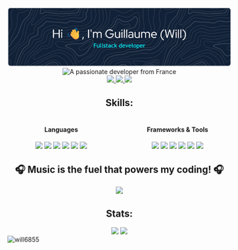 <!-- HEADER -->
<div align="center"> 
  <img src="github-header-image.png">
  <img src="https://readme-typing-svg.demolab.com?font=Fira+Code&pause=1000&center=true&vCenter=true&repeat=false&width=500&lines=%E2%9C%A8+A+passionate+developer+from+France+%E2%9C%A8" alt="A passionate developer from France" />
  <br>
  <!-- LINKEDIN -->
  <a href="https://linkedin.com/in/piard-guillaume" target="_blank">
    <img src="https://ziadoua.github.io/m3-Markdown-Badges/badges/LinkedIn/linkedin1.svg"/>
  </a>
  <!-- MAIL -->
  <a href="mailto:gpiard27@gmail.com" target="_blank">
    <img src="https://ziadoua.github.io/m3-Markdown-Badges/badges/Mail/mail1.svg"/>
  </a>
  <!-- PORTFOLIO -->
  <a href="https://guillaume-piard.fr/" target="_blank">
    <img src="https://ziadoua.github.io/m3-Markdown-Badges/badges/MyPortfolio/myportfolio1.svg"/>
  </a>
</div>

<!--<div align="center"> 
  <p>👨‍💻 All you need to know about me -> <a href="https://guillaume-piard.fr/">https://guillaume-piard.fr/</a></p>
</div>-->

<h2 align="center">Skills: </h2>
<div align="center" style="margin-top: 20px;">
    <div style="display: flex; justify-content: center; flex-wrap: wrap; gap: 20px;">
        <div style="flex: 1; min-width: 200px; text-align: center;">
            <h4>Languages</h4>
            <img height="20" src="https://ziadoua.github.io/m3-Markdown-Badges/badges/HTML/html2.svg"/>
            <img height="20" src="https://ziadoua.github.io/m3-Markdown-Badges/badges/CSS/css2.svg"/>
            <img height="20" src="https://ziadoua.github.io/m3-Markdown-Badges/badges/Javascript/javascript2.svg"/>
            <img height="20" src="https://ziadoua.github.io/m3-Markdown-Badges/badges/PHP/php2.svg"/>
            <img height="20" src="https://ziadoua.github.io/m3-Markdown-Badges/badges/Python/python2.svg"/>
            <img height="20" src="https://ziadoua.github.io/m3-Markdown-Badges/badges/Java/java2.svg"/>
        </div>
        <div style="flex: 1; min-width: 200px; text-align: center;">
            <h4>Frameworks & Tools</h4>
            <img height="20" src="https://ziadoua.github.io/m3-Markdown-Badges/badges/Symfony/symfony2.svg"/>
            <img height="20" src="https://ziadoua.github.io/m3-Markdown-Badges/badges/Flask/flask2.svg"/>
            <!--<img height="20" src="https://ziadoua.github.io/m3-Markdown-Badges/badges/NextJS/nextjs2.svg"/>-->
            <img height="20" src="https://ziadoua.github.io/m3-Markdown-Badges/badges/Bootstrap/bootstrap2.svg"/>
            <img height="20" src="https://ziadoua.github.io/m3-Markdown-Badges/badges/MySQL/mysql2.svg"/>
            <img height="20" src="https://ziadoua.github.io/m3-Markdown-Badges/badges/NodeJS/nodejs2.svg"/>
            <img height="20" src="https://ziadoua.github.io/m3-Markdown-Badges/badges/Git/git2.svg"/>
        </div>
    </div>
</div>

<!--<div align="center">
    <table>
        <tr>
            <td>
                <h4>Languages</h4>
                <img height="20" src="https://ziadoua.github.io/m3-Markdown-Badges/badges/HTML/html2.svg"/>
                <img height="20" src="https://ziadoua.github.io/m3-Markdown-Badges/badges/CSS/css2.svg"/>
                <img height="20" src="https://ziadoua.github.io/m3-Markdown-Badges/badges/Javascript/javascript2.svg"/>
                <img height="20" src="https://ziadoua.github.io/m3-Markdown-Badges/badges/PHP/php2.svg"/>
                <img height="20" src="https://ziadoua.github.io/m3-Markdown-Badges/badges/Python/python2.svg"/>
                <img height="20" src="https://ziadoua.github.io/m3-Markdown-Badges/badges/Java/java2.svg"/>
            </td>
            <td>
                <h4>Backend</h4>
                <img height="20" src="https://ziadoua.github.io/m3-Markdown-Badges/badges/MySQL/mysql2.svg"/>
                <img height="20" src="https://ziadoua.github.io/m3-Markdown-Badges/badges/NodeJS/nodejs2.svg"/>
                <img height="20" src="https://ziadoua.github.io/m3-Markdown-Badges/badges/Git/git2.svg"/>
            </td>
        </tr>
        <tr>
            <td>
                <h4>Frameworks</h4>
                <img height="20" src="https://ziadoua.github.io/m3-Markdown-Badges/badges/Symfony/symfony2.svg"/>
                <img height="20" src="https://ziadoua.github.io/m3-Markdown-Badges/badges/Flask/flask2.svg"/>
                <img height="20" src="https://ziadoua.github.io/m3-Markdown-Badges/badges/NextJS/nextjs2.svg"/>
                <img height="20" src="https://ziadoua.github.io/m3-Markdown-Badges/badges/Bootstrap/bootstrap2.svg"/>
            </td>
            <td>
                <h4>Practices</h4>
                <img height="20" src="https://ziadoua.github.io/m3-Markdown-Badges/badges/Git/git2.svg"/>
            </td>
        </tr>
    </table>
</div>-->

<!--<div align="center">  
  <img src="https://skillicons.dev/icons?i=html,css,javascript,php,symfony,python,flask,mysql,java" alt="Skills" /><br>
</div>-->
<!--<div align="center">  
  <img height="40" src="https://skillicons.dev/icons?i=bootstrap" alt="Bootstrap" />
  <img height="40" src="https://skillicons.dev/icons?i=html" alt="HTML" />
  <img height="40" src="https://skillicons.dev/icons?i=css" alt="CSS" />
  <img height="40" src="https://skillicons.dev/icons?i=javascript" alt="JavaScript" />
  <img height="40" src="https://skillicons.dev/icons?i=php" alt="PHP" />
  <img height="40" src="https://skillicons.dev/icons?i=symfony" alt="Symfony" />
  <img height="40" src="https://skillicons.dev/icons?i=mysql" alt="Mysql" />
  <img height="40" src="https://skillicons.dev/icons?i=python" alt="Python" />
  <img height="40" src="https://skillicons.dev/icons?i=flask" alt="Flask" />
  <img height="40" src="https://skillicons.dev/icons?i=dart" alt="Dart" />
  <img height="40" src="https://skillicons.dev/icons?i=flutter" alt="Flutter" />
  <img height="40" src="https://skillicons.dev/icons?i=java" alt="Java" />
</div> -->

<h2 align="center">🎧 Music is the fuel that powers my coding! 🎧</h2>
<div align="center"> 
  <img src="https://spotify-github-profile.kittinanx.com/api/view?uid=mugi68wp18m0knxwaf182sdk5&cover_image=true&theme=novatorem&show_offline=true&background_color=121212&interchange=false&bar_color=53b14f&bar_color_cover=false"/>
  <!--<a href="https://data-card-for-spotify.herokuapp.com/card?user_id=mugi68wp18m0knxwaf182sdk5">
    <img max-height="500" src="https://data-card-for-spotify.herokuapp.com/api/card?user_id=mugi68wp18m0knxwaf182sdk5" alt="Data Card for Spotify">
  </a>-->
</div>

<h2 align="center">Stats: </h2>
<div align="center"> 
  <img height="150" src="http://github-profile-summary-cards.vercel.app/api/cards/productive-time?username=Will6855&theme=transparent&utcOffset=+1"/>
  <img height="150" src="http://github-profile-summary-cards.vercel.app/api/cards/profile-details?username=Will6855&theme=transparent"/>
</div>

<!-- PROFILE VIEWS -->
<div align="left">
  <img src="https://komarev.com/ghpvc/?username=will6855&label=Views&color=000000" alt="will6855" /> 
  <!-- <img src="https://badges.pufler.dev/visits/will6855/will6855?color=black&logo=github" /> -->
</div>
